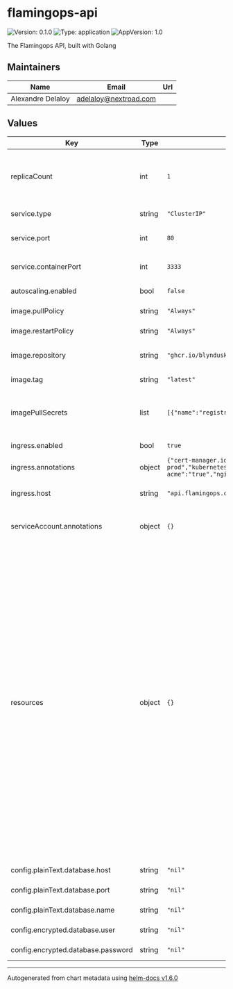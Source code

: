 # flamingops-api

![Version: 0.1.0](https://img.shields.io/badge/Version-0.1.0-informational?style=flat-square) ![Type: application](https://img.shields.io/badge/Type-application-informational?style=flat-square) ![AppVersion: 1.0](https://img.shields.io/badge/AppVersion-1.0-informational?style=flat-square)

The Flamingops API, built with Golang

## Maintainers

| Name | Email | Url |
| ---- | ------ | --- |
| Alexandre Delaloy | adelaloy@nextroad.com |  |

## Values

| Key | Type | Default | Description |
|-----|------|---------|-------------|
| replicaCount | int | `1` | Number of replicas to deploy. **Unused if autoscaling is enabled** |
| service.type | string | `"ClusterIP"` | Type of the service |
| service.port | int | `80` | Port exposed by the service |
| service.containerPort | int | `3333` | Port exposed by the deployment |
| autoscaling.enabled | bool | `false` | Enable the autoscaling |
| image.pullPolicy | string | `"Always"` | Image pull policy |
| image.restartPolicy | string | `"Always"` | Restart policy |
| image.repository | string | `"ghcr.io/blyndusk-capital/flamingops-api"` | Maorie API image repository |
| image.tag | string | `"latest"` | Maorie API image tag |
| imagePullSecrets | list | `[{"name":"registry-secret"}]` | Specify docker-registry secret names as an array |
| ingress.enabled | bool | `true` | Enable the ingress |
| ingress.annotations | object | `{"cert-manager.io/cluster-issuer":"letsencrypt-prod","kubernetes.io/ingress.class":"nginx","kubernetes.io/tls-acme":"true","nginx.ingress.kubernetes.io/rewrite-target":"/"}` | Ingress annotations |
| ingress.host | string | `"api.flamingops.com"` | Host exposed by the service |
| serviceAccount.annotations | object | `{}` | Annotations to add to the service account |
| resources | object | `{}` | Resource specification for the deployment We usually recommend not to specify default resources and to leave this as a conscious choice for the user. This also increases chances charts run on environments with little resources, such as Minikube. If you do want to specify resources, uncomment the following lines, adjust them as necessary, and remove the curly braces after 'resources:'. |
| config.plainText.database.host | string | `"nil"` | Database host url |
| config.plainText.database.port | string | `"nil"` | Database port |
| config.plainText.database.name | string | `"nil"` | Database name |
| config.encrypted.database.user | string | `"nil"` | Database user |
| config.encrypted.database.password | string | `"nil"` | Database password |

----------------------------------------------
Autogenerated from chart metadata using [helm-docs v1.6.0](https://github.com/norwoodj/helm-docs/releases/v1.6.0)
